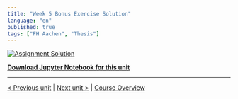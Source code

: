 ```yaml
---
title: "Week 5 Bonus Exercise Solution"
language: "en"
published: true
tags: ["FH Aachen", "Thesis"]
---
```


[![Assignment Solution](https://img.youtube.com/vi/4Bd57WCjWM0/hqdefault.jpg)](https://youtu.be/4Bd57WCjWM0)

[**Download Jupyter Notebook for this unit**](files/week_5_bonus_notebook_solution.ipynb)

---

[< Previous unit](/teaching/python-mooc/week5_bonus_exercise) | [Next unit >](/teaching/python-mooc/week5_additional_material) |
[Course Overview](/teaching/python-mooc)
